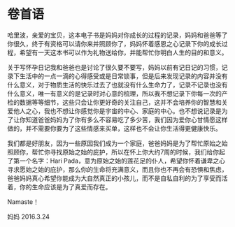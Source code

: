 # 卷首语

哈里波，亲爱的宝贝，这本电子书是妈妈对你成长的过程的记录，妈妈和爸爸等了你很久，终于有资格可以请你来并照顾你了，妈妈怀着感恩之心记录下你的成长过程，希望有一天这本书可以作为礼物送给你，并能帮忙你明白人生的目的和意义。

关于写怀孕日记我和爸爸也是讨论了很久要不要写，妈妈以前有记日记的习惯，记录下生活中的一点一滴的心得感受或是日常锁事，但是后来发现记录的内容并没有什么意义，对于物质生活的快乐过去了也就没有什么生命力了，记录不记录也没有什么意义，唯一有意义的是记录时对心意的梳理，所以我不想记录下你每一次的产检的数据等等细节，这些只会让你更好奇的关注自己，这并不会培养你的智慧和关爱他人之心，我也不想让你感觉你是宇宙的中心、家庭的中心。也不想说记录是为了让你知道爸爸妈妈为了你有多么不容易吃了多少苦，我们因为爱你心甘情愿这样做的，并不需要你要为了这些情感来买单，这样也不会让你生活得更健康快乐。

我们都是好朋友，因为一些原因我们成为一个家庭，爸爸妈妈是为了帮忙原始之始照顾你，帮忙你寻找原始之始的庇护，所以在怀上你大约7周的时候，我们给你起了第一个名字：Hari Pada，意为原始之始的莲花足的仆人，希望你怀着谦卑之心寻求愿始之始的庇护，那么你的生命将充满意义，而且你也不再会有恐惧和焦虑，爸爸妈妈真心希望你能成为大自然真正的小孩儿，而不是自私自利的为了享受而活着，你的生命应该是为了真爱而存在。

Namaste！

妈妈 2016.3.24
